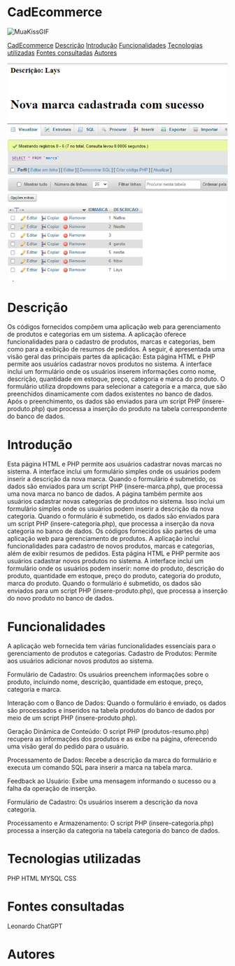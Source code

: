 # CadEcommerce

![MuaKissGIF](https://github.com/user-attachments/assets/6062db80-b97e-4eb2-b265-8f6b2d8293d0)


[CadEcommerce](#cadecommerce)
[Descrição](#descri%C3%A7%C3%A3o)
[Introdução](#introdu%C3%A7%C3%A3o)
[Funcionalidades](#funcinalidades)
[Tecnologias utilizadas](#tecnologias-utilizadas)
[Fontes consultadas](#fontes-consultadas)
[Autores](#autores)


![img do codigo](img.png.png)
![img do codigo](img.2.png)
# Descrição
Os códigos fornecidos compõem uma aplicação web para gerenciamento de produtos e categorias em um sistema. A aplicação oferece funcionalidades para o cadastro de produtos, marcas e categorias, bem como para a exibição de resumos de pedidos. A seguir, é apresentada uma visão geral das principais partes da aplicação:
Esta página HTML e PHP permite aos usuários cadastrar novos produtos no sistema. A interface inclui um formulário onde os usuários inserem informações como nome, descrição, quantidade em estoque, preço, categoria e marca do produto. O formulário utiliza dropdowns para selecionar a categoria e a marca, que são preenchidos dinamicamente com dados existentes no banco de dados. Após o preenchimento, os dados são enviados para um script PHP (insere-produto.php) que processa a inserção do produto na tabela correspondente do banco de dados.
# Introdução
Esta página HTML e PHP permite aos usuários cadastrar novas marcas no sistema. A interface inclui um formulário simples onde os usuários podem inserir a descrição da nova marca. Quando o formulário é submetido, os dados são enviados para um script PHP (insere-marca.php), que processa uma nova marca no banco de dados.
A página também permite aos usuários cadastrar novas categorias de produtos no sistema. Isso inclui um formulário simples onde os usuários podem inserir a descrição da nova categoria. Quando o formulário é submetido, os dados são enviados para um script PHP (insere-categoria.php), que processa a inserção da nova categoria no banco de dados.
Os códigos fornecidos são partes de uma aplicação web para gerenciamento de produtos. A aplicação inclui funcionalidades para cadastro de novos produtos, marcas e categorias, além de exibir resumos de pedidos. Esta página HTML e PHP permite aos usuários cadastrar novos produtos no sistema. A interface inclui um formulário onde os usuários podem inserir:
nome do produto, descrição do produto, quantidade em estoque, preço do produto, categoria do produto, marca do produto. Quando o formulário é submetido, os dados são enviados para um script PHP (insere-produto.php), que processa a inserção do novo produto no banco de dados.

# Funcionalidades
A aplicação web fornecida tem várias funcionalidades essenciais para o gerenciamento de produtos e categorias. 
Cadastro de Produtos: Permite aos usuários adicionar novos produtos ao sistema.

Formulário de Cadastro: Os usuários preenchem informações sobre o produto, incluindo nome, descrição, quantidade em estoque, preço, categoria e marca.

Interação com o Banco de Dados: Quando o formulário é enviado, os dados são processados e inseridos na tabela produtos do banco de dados por meio de um script PHP (insere-produto.php).

Geração Dinâmica de Conteúdo: O script PHP (produtos-resumo.php) recupera as informações dos produtos e as exibe na página, oferecendo uma visão geral do pedido para o usuário.

Processamento de Dados: Recebe a descrição da marca do formulário e executa um comando SQL para inserir a marca na tabela marca.

Feedback ao Usuário: Exibe uma mensagem informando o sucesso ou a falha da operação de inserção.

Formulário de Cadastro: Os usuários inserem a descrição da nova categoria.

Processamento e Armazenamento: O script PHP (insere-categoria.php) processa a inserção da categoria na tabela categoria do banco de dados.
# Tecnologias utilizadas
PHP
HTML
MYSQL
CSS
# Fontes consultadas
Leonardo
ChatGPT
# Autores
